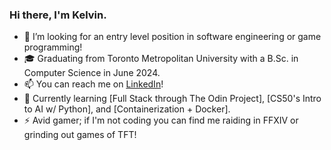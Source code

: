 ### Hi there, I'm Kelvin.

- 👯 I’m looking for an entry level position in software engineering or game programming!
- 🎓 Graduating from Toronto Metropolitan University with a B.Sc. in Computer Science in June 2024.
- 📫 You can reach me on [LinkedIn](https://www.linkedin.com/in/kelvin-dela-cruz/)!
- 🌱 Currently learning [Full Stack through The Odin Project], [CS50's Intro to AI w/ Python], and [Containerization + Docker].
- ⚡ Avid gamer; if I'm not coding you can find me raiding in FFXIV or grinding out games of TFT!

<!--
**Edyth-K/Edyth-K** is a ✨ _special_ ✨ repository because its `README.md` (this file) appears on your GitHub profile.

Here are some ideas to get you started:

- 💻 I'm currently a Software Engineer I.
- 🔭 I’m currently working on ...
- 🌱 I’m currently learning ...
- 👯 I’m looking to collaborate on ...
- 🤔 I’m looking for help with ...
- 💬 Ask me about ...
- 📫 How to reach me: ...
- 😄 Pronouns: ...
- ⚡ Fun fact: ...
-->
